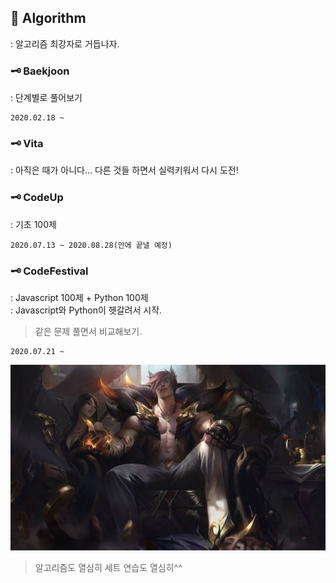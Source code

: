 ## 💊 Algorithm
: 알고리즘 최강자로 거듭나자.

### 🗝 Baekjoon
: 단계별로 풀어보기
```
2020.02.18 ~ 
```

### 🗝 Vita
: 아직은 때가 아니다... 다른 것들 하면서 실력키워서 다시 도전!

### 🗝 CodeUp
: 기초 100제
```
2020.07.13 ~ 2020.08.28(안에 끝낼 예정)
```

### 🗝 CodeFestival
: Javascript 100제 + Python 100제\
: Javascript와 Python이 헷갈려서 시작.
> 같은 문제 풀면서 비교해보기.
```
2020.07.21 ~
```

<img src="sett.jpg">

> 알고리즘도 열심히 세트 연습도 열심히^^